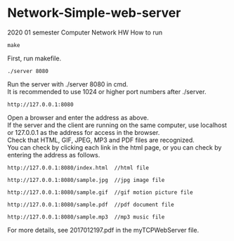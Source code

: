 # Network-Simple-web-server
2020 01 semester Computer Network HW
How to run <br>
```
make
```
First, run makefile.
```
./server 8080
```
Run the server with ./server 8080 in cmd.<br>
It is recommended to use 1024 or higher port numbers after ./server.<br>
```
http://127.0.0.1:8080
```
Open a browser and enter the address as above. <br>
If the server and the client are running on the same computer, use localhost or 127.0.0.1 as the address for access in the browser.<br>
Check that HTML, GIF, JPEG, MP3 and PDF files are recognized.<br>
You can check by clicking each link in the html page, or you can check by entering the address as follows.<br>
```
http://127.0.0.1:8080/index.html  //html file
```
```
http://127.0.0.1:8080/sample.jpg  //jpg image file
```
```
http://127.0.0.1:8080/sample.gif  //gif motion picture file 
```
```
http://127.0.0.1:8080/sample.pdf  //pdf document file
```
```
http://127.0.0.1:8080/sample.mp3  //mp3 music file
```
For more details, see 2017012197.pdf in the myTCPWebServer file.<br>
